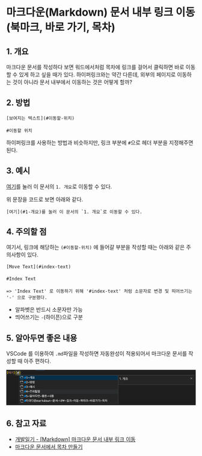 # 마크다운(Markdown) 문서 내부 링크 이동 (북마크, 바로 가기, 목차)

## 1. 개요

마크다운 문서를 작성하다 보면 워드에서처럼 목차에 링크를 걸어서 클릭하면 바로 이동할 수 있게 하고 싶을 때가 있다.
하이퍼링크와는 약간 다른데, 외부의 페이지로 이동하는 것이 아니라 문서 내부에서 이동하는 것은 어떻게 할까?

## 2. 방법

    [보여지는 텍스트](#이동할-위치)

    #이동할 위치

하이퍼링크를 사용하는 방법과 비슷하지만, 링크 부분에 `#`으로 헤더 부분을 지정해주면 된다.

## 3. 예시

[여기](#1-개요)를 눌러 이 문서의 `1. 개요`로 이동할 수 있다.

위 문장을 코드로 보면 아래와 같다.

    [여기](#1-개요)를 눌러 이 문서의 `1. 개요`로 이동할 수 있다.

## 4. 주의할 점

여기서, 링크에 해당하는 `(#이동할-위치)` 에 들어갈 부분을 작성할 때는 아래와 같은 주의사항이 있다.

    [Move Text](#index-text)
    
    #Index Text

    => 'Index Text' 로 이동하기 위해 '#index-text' 처럼 소문자로 변경 및 띄어쓰기는 '-' 으로 구분했다.

- 알파벳은 반드시 소문자만 가능
- 띄어쓰기는 `-`(하이픈)으로 구분

## 5. 알아두면 좋은 내용

VSCode 를 이용하여 `.md`파일을 작성하면 자동완성이 적용되어서 마크다운 문서를 작성할 때 아주 편하다.

![Image](images/문서%20내부%20링크%20이동%20vscode.png)

## 6. 참고 자료

- [개발일기 - [Markdown] 마크다운 문서 내부 링크 이동](https://a1010100z.tistory.com/8)
- [마크다운 문서에서 목차 만들기](https://png93.github.io/markdown-link/)